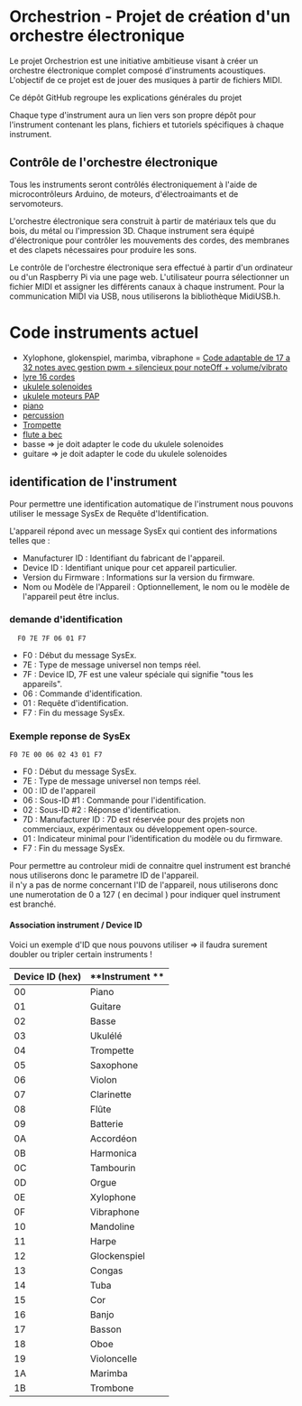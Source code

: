 # Orchestrion - Projet de création d'un orchestre électronique

Le projet Orchestrion est une initiative ambitieuse visant à créer un orchestre électronique complet composé d'instruments acoustiques. L'objectif de ce projet est de jouer des musiques à partir de fichiers MIDI.

Ce dépôt GitHub regroupe les explications générales du projet

Chaque type d'instrument aura un lien vers son propre dépôt pour l'instrument contenant les plans, fichiers et tutoriels spécifiques à chaque instrument.

## Contrôle de l'orchestre électronique

Tous les instruments seront contrôlés électroniquement à l'aide de microcontrôleurs Arduino, de moteurs, d'électroaimants et de servomoteurs.

L'orchestre électronique sera construit à partir de matériaux tels que du bois, du métal ou l'impression 3D. Chaque instrument sera équipé d'électronique pour contrôler les mouvements des cordes, des membranes et des clapets nécessaires pour produire les sons.

Le contrôle de l'orchestre électronique sera effectué à partir d'un ordinateur ou d'un Raspberry Pi via une page web. L'utilisateur pourra sélectionner un fichier MIDI et assigner les différents canaux à chaque instrument. Pour la communication MIDI via USB, nous utiliserons la bibliothèque MidiUSB.h.

# Code instruments actuel

- Xylophone, glokenspiel, marimba, vibraphone = [Code adaptable de 17 a 32 notes avec gestion pwm + silencieux pour noteOff + volume/vibrato](https://github.com/glloq/Orchestrion-Xylophone)
- [lyre 16 cordes](https://github.com/glloq/16-cords-lyre-midi)
- [ukulele solenoides](https://github.com/glloq/Orchestrion_ukulele)
- [ukulele moteurs PAP](https://github.com/glloq/ukulele_stepper_motor)
- [piano](https://github.com/glloq/Orchestrion_Piano)
- [percussion](https://github.com/glloq/MidiPercussion)
- [Trompette ](https://github.com/glloq/Orchestrion_trumpet) 
- [flute a bec](https://github.com/glloq/servo-flute)
- basse => je doit adapter le code du ukulele solenoides
- guitare => je doit adapter le code du ukulele solenoides


## identification de l'instrument

Pour permettre une identification automatique de l'instrument nous pouvons utiliser le message SysEx de Requête d'Identification.
  
L'appareil répond avec un message SysEx qui contient des informations telles que :
- Manufacturer ID : Identifiant du fabricant de l'appareil.
- Device ID : Identifiant unique pour cet appareil particulier.
- Version du Firmware : Informations sur la version du firmware.
- Nom ou Modèle de l'Appareil : Optionnellement, le nom ou le modèle de l'appareil peut être inclus.

### demande d'identification
``` 
  F0 7E 7F 06 01 F7
```
- F0 : Début du message SysEx.
- 7E : Type de message universel non temps réel.
- 7F : Device ID, 7F est une valeur spéciale qui signifie "tous les appareils".
- 06 : Commande d'identification.
- 01 : Requête d'identification.
- F7 : Fin du message SysEx.

### Exemple reponse de SysEx
``` 
F0 7E 00 06 02 43 01 F7
```
- F0 : Début du message SysEx.
- 7E : Type de message universel non temps réel.
- 00 : ID de l'appareil 
- 06 : Sous-ID #1 : Commande pour l'identification.
- 02 : Sous-ID #2 : Réponse d'identification.
- 7D : Manufacturer ID : 7D est réservée pour des projets non commerciaux, expérimentaux ou développement open-source.
- 01 : Indicateur minimal pour l'identification du modèle ou du firmware.
- F7 : Fin du message SysEx.

Pour permettre au controleur midi de connaitre quel instrument est branché nous utiliserons donc le parametre ID de l'appareil.  
il n'y a pas de norme concernant l'ID de l'appareil, nous utiliserons donc une numerotation de 0 a 127 ( en decimal ) pour indiquer quel instrument est branché.
  
#### Association instrument / Device ID 

Voici un exemple d'ID que nous pouvons utiliser => il faudra surement doubler ou tripler certain instruments !
  
| **Device ID (hex)** | **Instrument ** |
|---------------------|-----------------|
| 00                  | Piano                     |
| 01                  | Guitare                   |
| 02                  | Basse                     |
| 03                  | Ukulélé                   |
| 04                  | Trompette                 |
| 05                  | Saxophone                 |
| 06                  | Violon                    |
| 07                  | Clarinette                |
| 08                  | Flûte                     |
| 09                  | Batterie                  |
| 0A                  | Accordéon                 |
| 0B                  | Harmonica                 |
| 0C                  | Tambourin                 |
| 0D                  | Orgue                     |
| 0E                  | Xylophone                 |
| 0F                  | Vibraphone                |
| 10                  | Mandoline                 |
| 11                  | Harpe                     |
| 12                  | Glockenspiel              |
| 13                  | Congas                    |
| 14                  | Tuba                      |
| 15                  | Cor                       |
| 16                  | Banjo                     |
| 17                  | Basson                    |
| 18                  | Oboe                      |
| 19                  | Violoncelle               |
| 1A                  | Marimba                   |
| 1B                  | Trombone                  |



  
